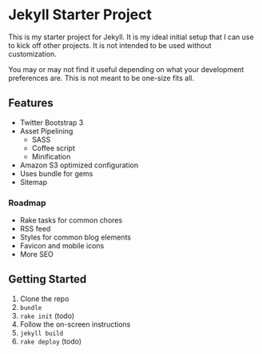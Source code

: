 # Jekyll Starter Project

This is my starter project for Jekyll. It is my ideal initial setup that I can use to kick off other projects. It is not intended to be used without customization.

You may or may not find it useful depending on what your development preferences are. This is not meant to be one-size fits all.

## Features

* Twitter Bootstrap 3
* Asset Pipelining
  * SASS
  * Coffee script
  * Minification
* Amazon S3 optimized configuration
* Uses bundle for gems
* Sitemap

### Roadmap

* Rake tasks for common chores
* RSS feed
* Styles for common blog elements
* Favicon and mobile icons
* More SEO

## Getting Started

1. Clone the repo
2. `bundle`
3. `rake init` (todo)
4. Follow the on-screen instructions
5. `jekyll build`
6. `rake deploy` (todo)
